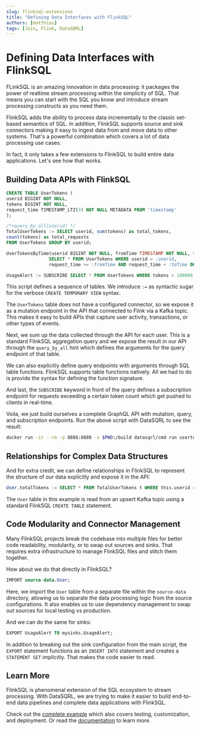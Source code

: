 ```yaml
---
slug: flinksql-extensions
title: "Defining Data Interfaces with FlinkSQL"
authors: [matthias]
tags: [Join, Flink, DataSQRL]
---
```


# Defining Data Interfaces with FlinkSQL

FLinkSQL is an amazing innovation in data processing: it packages the power of realtime stream processing within the simplicity of SQL.
That means you can start with the SQL you know and introduce stream processing constructs as you need them.

FlinkSQL adds the ability to process data incrementally to the classic set-based semantics of SQL. In addition, FlinkSQL supports source and sink connectors making it easy to ingest data from and move data to other systems. That's a powerful combination which covers a lot of data processing use cases.

In fact, it only takes a few extensions to FlinkSQL to build entire data applications. Let's see how that works.

## Building Data APIs with FlinkSQL

```sql
CREATE TABLE UserTokens (
userid BIGINT NOT NULL,
tokens BIGINT NOT NULL,
request_time TIMESTAMP_LTZ(3) NOT NULL METADATA FROM 'timestamp'
);

/*+query_by_all(userid) */
TotalUserTokens := SELECT userid, sum(tokens) as total_tokens,
count(tokens) as total_requests
FROM UserTokens GROUP BY userid;

UserTokensByTime(userid BIGINT NOT NULL, fromTime TIMESTAMP NOT NULL, toTime TIMESTAMP NOT NULL):=
                SELECT * FROM UserTokens WHERE userid = :userid,
                request_time >= :fromTime AND request_time < :toTime ORDER BY request_time DESC;

UsageAlert := SUBSCRIBE SELECT * FROM UserTokens WHERE tokens > 100000;
```

This script defines a sequence of tables. We introduce `:=` as syntactic sugar for the verbose `CREATE TEMPORARY VIEW` syntax.

The `UserTokens` table does not have a configured connector, so we expose it as a mutation endpoint in the API that connected to Flink via a Kafka topic. This makes it easy to build APIs that capture user activity, transactions, or other types of events.

Next, we sum up the data collected through the API for each user. This is a standard FlinkSQL aggregation query and we expose the result in our API through the `query_by_all` hint which defines the arguments for the query endpoint of that table.

We can also explicitly define query endpoints with arguments through SQL table functions. FlinkSQL supports table functions natively. All we had to do is provide the syntax for defining the function signature.

And last, the `SUBSCRIBE` keyword in front of the query defines a subscription endpoint for requests exceeding a certain token count which get pushed to clients in real-time.

Voila, we just build ourselves a complete GraphQL API with mutation, query, and subscription endpoints.
Run the above script with DataSQRL to see the result:

```bash
docker run -it --rm -p 8888:8888 -v $PWD:/build datasqrl/cmd run usertokens.sqrl
```

## Relationships for Complex Data Structures

And for extra credit, we can define relationships in FlinkSQL to represent the structure of our data explicitly and expose it in the API:

```sql
User.totalTokens := SELECT * FROM TotalUserTokens t WHERE this.userid = t.userid LIMIT 1;
```

The `User` table in this example is read from an upsert Kafka topic using a standard FlinkSQL `CREATE TABLE` statement.

## Code Modularity and Connector Management

Many FlinkSQL projects break the codebase into multiple files for better code readability, modularity, or to swap out sources and sinks. That requires extra infrastructure to manage FlinkSQL files and stitch them together.

How about we do that directly in FlinkSQL?

```sql
IMPORT source-data.User;
```

Here, we import the `User` table from a separate file within the `source-data` directory, allowing us to separate the data processing logic from the source configurations. It also enables us to use dependency management to swap out sources for local testing vs production.

And we can do the same for sinks:

```sql
EXPORT UsageAlert TO mysinks.UsageAlert;
```

In addition to breaking out the sink configuration from the main script, the `EXPORT` statement functions as an `INSERT INTO` statement and creates a `STATEMENT SET` implicitly. That makes the code easier to read.

## Learn More

FlinkSQL is phenomenal extension of the SQL ecosystem to stream processing. With DataSQRL, we are trying to make it easier to build end-to-end data pipelines and complete data applications with FlinkSQL.

Check out the [complete example](/docs/getting-started) which also covers testing, customization, and deployment. Or read the [documentation](/docs/intro) to learn more.